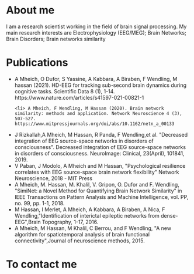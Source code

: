  <div class="column">
<h1>About me</h1>

<div>
  <p> I am a research scientist working in the field of brain signal processing. My main research interests are Electrophysiology (EEG/MEG); Brain Networks; Brain Disorders; Brain networks similarity</p>
  </div>
  <h1>Publications</h1>
  <div>
  <ul>
    <li> A Mheich, O Dufor, S Yassine, A Kabbara, A Biraben, F Wendling, M hassan (2021). HD-EEG for tracking sub-second brain dynamics during cognitive tasks. Scientific Data 8 (1), 1-14. https://www.nature.com/articles/s41597-021-00821-1
</li>
   
    <li> A Mheich, F Wendling, M Hassan (2020). Brain network similarity: methods and application. Network Neuroscience 4 (3), 507-527. https://www.mitpressjournals.org/doi/abs/10.1162/netn_a_00133
</li>
   
   <li> J Rizkallah,A Mheich, M Hassan, R Panda, F Wendling,et al. "Decreased integration of EEG source-space networks in disorders of consciousness". Decreased integration of EEG source-space networks in disorders of consciousness. NeuroImage: Clinical, 23(April), 101841, 2019.
    </li>
   
<li> V Paban, J Modolo, A Mheich and M Hassan, "Psychological resilience correlates with EEG source-space brain network flexibility" Network Neuroscience, 2018 - MIT Press 
   </li>
<li> A Mheich, M. Hassan, M. Khalil, V. Gripon, O. Dufor and F. Wendling, "SimiNet: a Novel Method for Quantifying Brain Network Similarity" in IEEE Transactions on Pattern Analysis and Machine Intelligence, vol. PP, no. 99, pp. 1-1, 2018.
    </li>
   <li>
M Hassan, I Merlet, A Mheich, A Kabbara, A Biraben, A Nica, F Wendling,"Identification of interictal epileptic networks from dense-EEG",Brain Topography, 1-17, 2016.
    </li>
   <li>
A Mheich, M Hassan, M Khalil, C Berrou, and F Wendling, "A new algorithm for spatiotemporal analysis of brain functional connectivity",Journal of neuroscience methods, 2015.
    </li>
  </ul>
</div>
<h1>To contact me</h1>
<div>
  
  
</div>
  </div>
